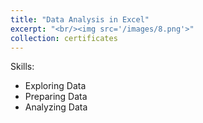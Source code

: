 ```yaml
---
title: "Data Analysis in Excel"
excerpt: "<br/><img src='/images/8.png'>"
collection: certificates
---
```


Skills:
- Exploring Data
- Preparing Data
- Analyzing Data
